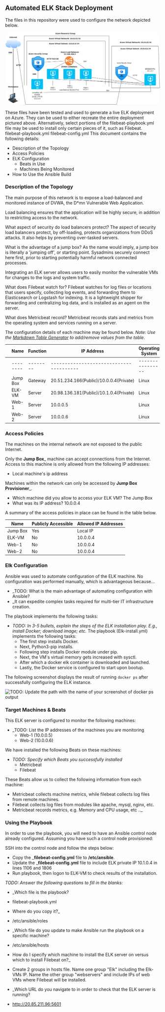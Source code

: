 ## Automated ELK Stack Deployment

The files in this repository were used to configure the network depicted below.

![TODO: Update the path with the name of your diagram](Diagrams/Network_Diagram.png)

These files have been tested and used to generate a live ELK deployment on Azure. They can be used to either recreate the entire deployment pictured above. Alternatively, select portions of the filebeat-playbook.yml file may be used to install only certain pieces of it, such as Filebeat.
  filebeat-playbook.yml
  filebeat-config.yml
This document contains the following details:

- Description of the Topology
- Access Policies
- ELK Configuration
  - Beats in Use
  - Machines Being Monitored
- How to Use the Ansible Build


### Description of the Topology

The main purpose of this network is to expose a load-balanced and monitored instance of DVWA, the D*mn Vulnerable Web Application.

Load balancing ensures that the application will be highly secure, in addition to restricting access to the network.

What aspect of security do load balancers protect?
The aspect of security load balancers protect, by off-loading, protects organizations from DDoS attacks. It also helps by preventing over-tasked servers.


What is the advantage of a jump box?
As the name would imply, a jump box is literally a 'jumping off', or starting point. Sysadmins securely connect here first, prior to starting potentially harmful network connected processes.

Integrating an ELK server allows users to easily monitor the vulnerable VMs for changes to the logs and system traffic.

What does Filebeat watch for?
Filebeat watches for log files or locations that users specify, collecting log events, and forwarding them to Elasticsearch or Logstash for indexing. It is a lightweight shipper for forwarding and centralizing log data, and is installed as an agent on the server.


What does Metricbeat record?
Metricbeat records stats and metrics from the operating system and services running on a server.

The configuration details of each machine may be found below.
_Note: Use the [Markdown Table Generator](http://www.tablesgenerator.com/markdown_tables) to add/remove values from the table_.

|   | Name     | Function | IP Address                              | Operating System |   |
|---|----------|----------|-----------------------------------------|------------------|---|
|   | -------- | -------- | --------------------------------------- | ---------------- |   |
|   | Jump Box | Gateway  | 20.51.234.166(Public)/10.0.0.4(Private) | Linux            |   |
|   | ELK-VM   | Server   | 20.98.136.181(Public)/10.1.0.4(Private) | Linux            |   |
|   | Web-1    | Server   | 10.0.0.5                                | Linux            |   |
|   | Web-2    | Server   | 10.0.0.6                                | Linux            |   |

### Access Policies

The machines on the internal network are not exposed to the public Internet. 

Only the __Jump Box___ machine can accept connections from the Internet. Access to this machine is only allowed from the following IP addresses:

- Local machine's ip address 

Machines within the network can only be accessed by __Jump Box Provisioner___.

- Which machine did you allow to access your ELK VM? The Jump Box 
- What was its IP address? 10.0.0.4

A summary of the access policies in place can be found in the table below.

| Name     | Publicly Accessible | Allowed IP Addresses |
| -------- | ------------------- | -------------------- |
| Jump Box | Yes                 | Local IP             |
| ELK-VM   | No                  | 10.0.0.4             |
| Web-1    | No                  | 10.0.0.4             |
| Web-2    | No                  | 10.0.0.4             |

### Elk Configuration

Ansible was used to automate configuration of the ELK machine. No configuration was performed manually, which is advantageous because...

- _TODO: What is the main advantage of automating configuration with Ansible?
- _It can expedite complex tasks required for multi-tier IT infrastructure creation.

The playbook implements the following tasks:

- _TODO: In 3-5 bullets, explain the steps of the ELK installation play. E.g., install Docker; download image; etc._
The playbook (Elk-install.yml) implements the following tasks:
  - The first step installs Docker.
  - Next, Python3-pip installs.
  - Following step installs Docker module under pip.
  - Next, the VM's virtual memory gets increased with sysctl.
  - After which a docker elk container is downloaded and launched.
  - Lastly, the Docker service is configured to start upon bootup.

The following screenshot displays the result of running `docker ps` after successfully configuring the ELK instance.

![TODO: Update the path with the name of your screenshot of docker ps output](Images/docker_ps_output.png)

### Target Machines & Beats

This ELK server is configured to monitor the following machines:

- _TODO: List the IP addresses of the machines you are monitoring
  - Web-1 (10.0.0.5)
  - Web-2 (10.0.0.6)

We have installed the following Beats on these machines:

- _TODO: Specify which Beats you successfully installed_
  - Metricbeat
  - Filebeat
  

These Beats allow us to collect the following information from each machine:

  - Metricbeat collects machine metrics, while filebeat collects log files from remote machines. 
  - Filebeat collects log files from modules like apache, mysql, nginx, etc.
  - Metricbeat records metrics, e.g. Memory and CPU usage, etc .._

### Using the Playbook

In order to use the playbook, you will need to have an Ansible control node already configured. Assuming you have such a control node provisioned: 

SSH into the control node and follow the steps below:
- Copy the ___filebeat-config.yml__ file to __/etc/ansible__.
- Update the ___filebeat-config.yml__ file to include ELK private IP 10.1.0.4 in lines 1106 and 1806
- Run playbook, then logon to ELK-VM to check results of the installation.

_TODO: Answer the following questions to fill in the blanks:_

- _Which file is the playbook?
- filebeat-playbook.yml
-  Where do you copy it?_
- /etc/ansible/roles
- _Which file do you update to make Ansible run the playbook on a specific machine?
- /etc/ansible/hosts
-   How do I specify which machine to install the ELK server on versus which to install Filebeat on?_
  - Create 2 groups in hosts file. Name one group "Elk" including the Elk-VMs IP. Name the other group "webservers" and include IPs of web VMs where Filebeat will be installed.

- _Which URL do you navigate to in order to check that the ELK server is running?
- http://20.85.211.96:5601

